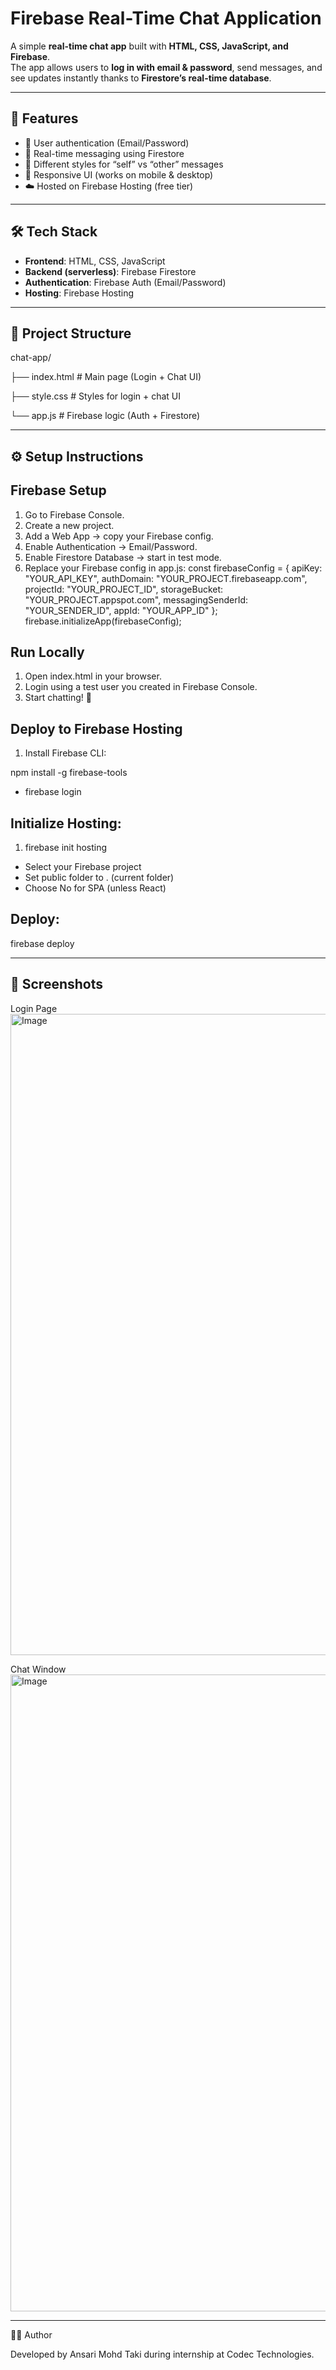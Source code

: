 # Firebase Real-Time Chat Application  

A simple **real-time chat app** built with **HTML, CSS, JavaScript, and Firebase**.  
The app allows users to **log in with email & password**, send messages, and see updates instantly thanks to **Firestore’s real-time database**.  

---

## 🚀 Features  
- 🔑 User authentication (Email/Password)  
- 💬 Real-time messaging using Firestore  
- 👤 Different styles for “self” vs “other” messages  
- 📱 Responsive UI (works on mobile & desktop)  
- ☁️ Hosted on Firebase Hosting (free tier)  

---

## 🛠️ Tech Stack  
- **Frontend**: HTML, CSS, JavaScript  
- **Backend (serverless)**: Firebase Firestore  
- **Authentication**: Firebase Auth (Email/Password)  
- **Hosting**: Firebase Hosting  

---

## 📂 Project Structure

chat-app/

├── index.html # Main page (Login + Chat UI)

├── style.css # Styles for login + chat UI

└── app.js # Firebase logic (Auth + Firestore)

---

## ⚙️ Setup Instructions  

## Firebase Setup
1. Go to Firebase Console.
2. Create a new project.
3. Add a Web App → copy your Firebase config.
4. Enable Authentication → Email/Password.
5. Enable Firestore Database → start in test mode.
6. Replace your Firebase config in app.js:
   const firebaseConfig = {
  apiKey: "YOUR_API_KEY",
  authDomain: "YOUR_PROJECT.firebaseapp.com",
  projectId: "YOUR_PROJECT_ID",
  storageBucket: "YOUR_PROJECT.appspot.com",
  messagingSenderId: "YOUR_SENDER_ID",
  appId: "YOUR_APP_ID"
};
firebase.initializeApp(firebaseConfig);

## Run Locally

1. Open index.html in your browser.
2. Login using a test user you created in Firebase Console.
3. Start chatting! 🎉

## Deploy to Firebase Hosting

1. Install Firebase CLI:

npm install -g firebase-tools
- firebase login

## Initialize Hosting:

1. firebase init hosting
- Select your Firebase project
- Set public folder to . (current folder)
- Choose No for SPA (unless React)

## Deploy:

firebase deploy

---

## 📸 Screenshots

Login Page
<img width="1919" height="1026" alt="Image" src="https://github.com/user-attachments/assets/3dd13dda-70e5-4d7d-8eb9-6b2cd4179311" />

Chat Window
<img width="1919" height="1019" alt="Image" src="https://github.com/user-attachments/assets/6d04d73e-1132-4094-b913-1baca5829b4b" />

---

👨‍💻 Author

Developed by Ansari Mohd Taki during internship at Codec Technologies.

